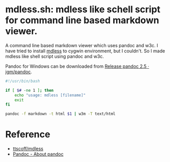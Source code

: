 # mdless.sh: mdless like schell script for command line based markdown viewer.

A command line based markdown viewer which uses pandoc and w3c.
I have tried to install [mdless](https://github.com/ttscoff/mdless) to cygwin environment, but I couldn't.
So I made mdless like shell script using pandoc and w3c.

Pandoc for Windows can be downloaded from [Release pandoc 2.5 · jgm/pandoc](https://github.com/jgm/pandoc/releases/tag/2.5).

```bash
#!/usr/bin/bash

if [ $# -ne 1 ]; then
    echo "usage: mdless [filename]"
    exit
fi 

pandoc -f markdown -t html $1 | w3m -T text/html
```

# Reference

- [ttscoff/mdless](https://github.com/ttscoff/mdless)
- [Pandoc - About pandoc](https://pandoc.org/)
